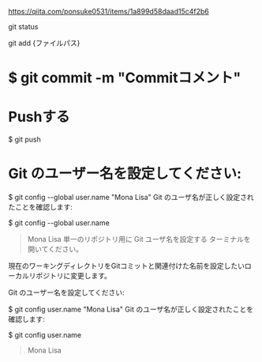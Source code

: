 https://qiita.com/ponsuke0531/items/1a899d58daad15c4f2b6

git status

git add {ファイルパス}

# $ git commit -m "Commitコメント"

# Pushする
$ git push



# Git のユーザー名を設定してください:

$ git config --global user.name "Mona Lisa"
Git のユーザ名が正しく設定されたことを確認します:

$ git config --global user.name
> Mona Lisa
単一のリポジトリ用に Git ユーザ名を設定する
ターミナルを開いてください。

現在のワーキングディレクトリをGitコミットと関連付けた名前を設定したいローカルリポジトリに変更します。

Git のユーザー名を設定してください:

$ git config user.name "Mona Lisa"
Git のユーザ名が正しく設定されたことを確認します:

$ git config user.name
> Mona Lisa
